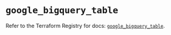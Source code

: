 # `google_bigquery_table`

Refer to the Terraform Registry for docs: [`google_bigquery_table`](https://registry.terraform.io/providers/hashicorp/google-beta/6.27.0/docs/resources/google_bigquery_table).
